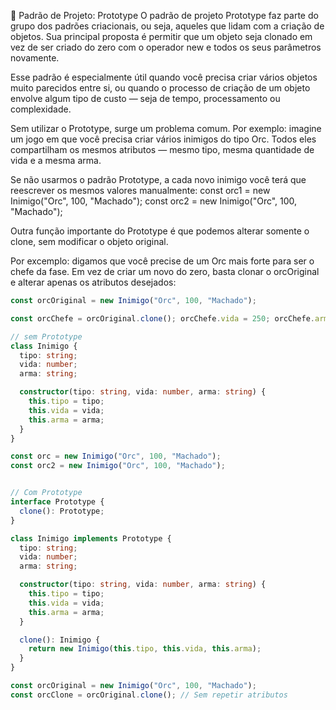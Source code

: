 🧬 Padrão de Projeto: Prototype
O padrão de projeto Prototype faz parte do grupo dos padrões criacionais, ou seja, aqueles que lidam com a criação de objetos. Sua principal proposta é permitir que um objeto seja clonado em vez de ser criado do zero com o operador new e todos os seus parâmetros novamente.

Esse padrão é especialmente útil quando você precisa criar vários objetos muito parecidos entre si, ou quando o processo de criação de um objeto envolve algum tipo de custo — seja de tempo, processamento ou complexidade.

Sem utilizar o Prototype, surge um problema comum. Por exemplo: imagine um jogo em que você precisa criar vários inimigos do tipo Orc. Todos eles compartilham os mesmos atributos — mesmo tipo, mesma quantidade de vida e a mesma arma.

Se não usarmos o padrão Prototype, a cada novo inimigo você terá que reescrever os mesmos valores manualmente: const orc1 = new Inimigo("Orc", 100, "Machado"); const orc2 = new Inimigo("Orc", 100, "Machado");

Outra função importante do Prototype é que podemos alterar somente o clone, sem modificar o objeto original.

Por excemplo: digamos que você precise de um Orc mais forte para ser o chefe da fase. Em vez de criar um novo do zero, basta clonar o orcOriginal e alterar apenas os atributos desejados:

```ts
const orcOriginal = new Inimigo("Orc", 100, "Machado");

const orcChefe = orcOriginal.clone(); orcChefe.vida = 250; orcChefe.arma = "Espada flamejante";

// sem Prototype
class Inimigo {
  tipo: string;
  vida: number;
  arma: string;

  constructor(tipo: string, vida: number, arma: string) {
    this.tipo = tipo;
    this.vida = vida;
    this.arma = arma;
  }
}

const orc = new Inimigo("Orc", 100, "Machado");
const orc2 = new Inimigo("Orc", 100, "Machado");


// Com Prototype
interface Prototype {
  clone(): Prototype;
}

class Inimigo implements Prototype {
  tipo: string;
  vida: number;
  arma: string;

  constructor(tipo: string, vida: number, arma: string) {
    this.tipo = tipo;
    this.vida = vida;
    this.arma = arma;
  }

  clone(): Inimigo {
    return new Inimigo(this.tipo, this.vida, this.arma);
  }
}

const orcOriginal = new Inimigo("Orc", 100, "Machado");
const orcClone = orcOriginal.clone(); // Sem repetir atributos
